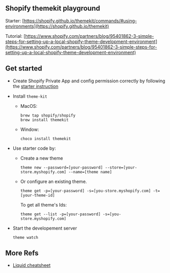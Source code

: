 ## Shopify themekit playground

Starter: [https://shopify.github.io/themekit/commands/#using-environments](https://shopify.github.io/themekit)

Tutorial: [https://www.shopify.com/partners/blog/95401862-3-simple-steps-for-setting-up-a-local-shopify-theme-development-environment](https://www.shopify.com/partners/blog/95401862-3-simple-steps-for-setting-up-a-local-shopify-theme-development-environment)

## Get started

- Create Shopify Private App and config permission correctly by following the [starter instruction](https://shopify.github.io/themekit)

- Install `theme-kit`
  - MacOS:
    ```
    brew tap shopify/shopify
    brew install themekit
    ```
  - Window:
    ```
    choco install themekit
    ```

- Use starter code by:
  - Create a new theme
    ```
    theme new --password=[your-password] --store=[your-store.myshopify.com] --name=[theme name]
    ```

  - Or configure an existing theme.
    ```
    theme get -p=[your-password] -s=[you-store.myshopify.com] -t=[your-theme-id]
    ```

    To get all theme's Ids:
    ```
    theme get --list -p=[your-password] -s=[you-store.myshopify.com]
    ```




- Start the developement server
  ```
  theme watch
  ```

## More Refs

- [Liquid cheatsheet](http://cheat.markdunkley.com/)
